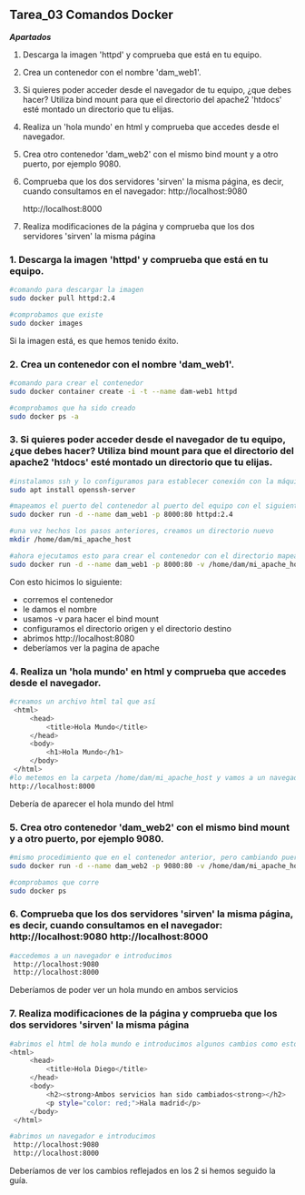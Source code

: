## Tarea_03 Comandos Docker

***Apartados***
1. Descarga la imagen 'httpd' y comprueba que está en tu equipo.
2. Crea un contenedor con el nombre 'dam_web1'.
3. Si quieres poder acceder desde el navegador de tu equipo, ¿que debes hacer?
   Utiliza bind mount para que el directorio del apache2 'htdocs' esté montado un directorio que tu elijas.
4. Realiza un 'hola mundo' en html y comprueba que accedes desde el navegador.
5. Crea otro contenedor 'dam_web2' con el mismo bind mount y a otro puerto, por ejemplo 9080.
6. Comprueba que los dos servidores 'sirven' la misma página, es decir, cuando consultamos en el navegador:
   http://localhost:9080

   http://localhost:8000
7. Realiza modificaciones de la página y comprueba que los dos servidores 'sirven' la misma página



### 1. Descarga la imagen 'httpd' y comprueba que está en tu equipo.
```bash
#comando para descargar la imagen
sudo docker pull httpd:2.4

#comprobamos que existe
sudo docker images
```
Si la imagen está, es que hemos tenido éxito.

### 2. Crea un contenedor con el nombre 'dam_web1'.
```bash
#comando para crear el contenedor
sudo docker container create -i -t --name dam-web1 httpd

#comprobamos que ha sido creado
sudo docker ps -a
```

### 3. Si quieres poder acceder desde el navegador de tu equipo, ¿que debes hacer? Utiliza bind mount para que el directorio del apache2 'htdocs' esté montado un directorio que tu elijas.

```bash
#instalamos ssh y lo configuramos para establecer conexión con la máquina anfitriona
sudo apt install openssh-server

#mapeamos el puerto del contenedor al puerto del equipo con el siguiente comando
sudo docker run -d --name dam_web1 -p 8000:80 httpd:2.4

#una vez hechos los pasos anteriores, creamos un directorio nuevo
mkdir /home/dam/mi_apache_host

#ahora ejecutamos esto para crear el contenedor con el directorio mapeado
sudo docker run -d --name dam_web1 -p 8000:80 -v /home/dam/mi_apache_host:/usr/local/apache2/htdocs httpd:2.4
```
Con esto hicimos lo siguiente:
- corremos el contenedor
- le damos el nombre
- usamos -v para hacer el bind mount
- configuramos el directorio origen y el directorio destino
- abrimos http://localhost:8080
- deberíamos ver la pagina de apache

### 4. Realiza un 'hola mundo' en html y comprueba que accedes desde el navegador.
```bash
#creamos un archivo html tal que así
 <html>
     <head>
         <title>Hola Mundo</title>
     </head>
     <body>
         <h1>Hola Mundo</h1>
     </body>
 </html>
#lo metemos en la carpeta /home/dam/mi_apache_host y vamos a un navegador.
http://localhost:8000 
```
Debería de aparecer el hola mundo del html

### 5. Crea otro contenedor 'dam_web2' con el mismo bind mount y a otro puerto, por ejemplo 9080.
```bash
#mismo procedimiento que en el contenedor anterior, pero cambiando puertos
sudo docker run -d --name dam_web2 -p 9080:80 -v /home/dam/mi_apache_host:/usr/local/apache2/htdocs httpd:2.4

#comprobamos que corre
sudo docker ps
```

### 6. Comprueba que los dos servidores 'sirven' la misma página, es decir, cuando consultamos en el navegador: http://localhost:9080 http://localhost:8000
```bash
#accedemos a un navegador e introducimos
 http://localhost:9080 
 http://localhost:8000
```
Deberíamos de poder ver un hola mundo en ambos servicios

### 7. Realiza modificaciones de la página y comprueba que los dos servidores 'sirven' la misma página
```bash
#abrimos el html de hola mundo e introducimos algunos cambios como estos
<html>
     <head>
         <title>Hola Diego</title>
     </head>
     <body>
         <h2><strong>Ambos servicios han sido cambiados<strong></h2>
         <p style="color: red;">Hala madrid</p>
     </body>
 </html>

#abrimos un navegador e introducimos
 http://localhost:9080 
 http://localhost:8000
```
Deberíamos de ver los cambios reflejados en los 2 si hemos seguido la guía.